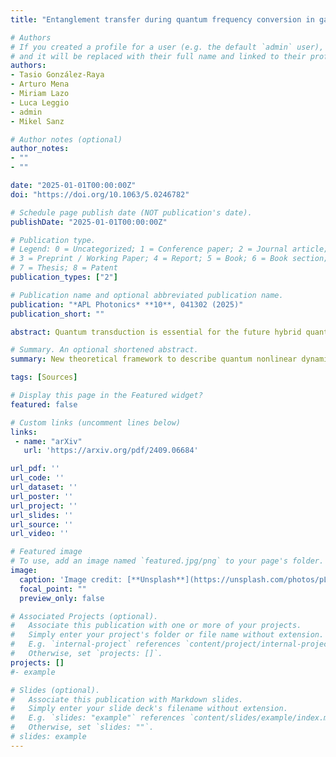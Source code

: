 ```yaml
---
title: "Entanglement transfer during quantum frequency conversion in gas-filled hollow-core fibers"

# Authors
# If you created a profile for a user (e.g. the default `admin` user), write the username (folder name) here 
# and it will be replaced with their full name and linked to their profile.
authors:
- Tasio González-Raya
- Arturo Mena
- Miriam Lazo
- Luca Leggio
- admin
- Mikel Sanz

# Author notes (optional)
author_notes:
- ""
- ""

date: "2025-01-01T00:00:00Z"
doi: "https://doi.org/10.1063/5.0246782"

# Schedule page publish date (NOT publication's date).
publishDate: "2025-01-01T00:00:00Z"

# Publication type.
# Legend: 0 = Uncategorized; 1 = Conference paper; 2 = Journal article;
# 3 = Preprint / Working Paper; 4 = Report; 5 = Book; 6 = Book section;
# 7 = Thesis; 8 = Patent
publication_types: ["2"]

# Publication name and optional abbreviated publication name.
publication: "*APL Photonics* **10**, 041302 (2025)"
publication_short: ""

abstract: Quantum transduction is essential for the future hybrid quantum networks, connecting devices across different spectral ranges. In this regard, molecular modulation in hollow-core fibers has proven to be exceptional for efficient and tunable frequency conversion of arbitrary light fields down to the single-photon limit. However, insights into this conversion method for quantum light have remained elusive beyond standard semi-classical models. In this Letter, we employ a quantum Hamiltonian framework to characterize the behavior of entanglement during molecular modulation while describing the quantum dynamics of both molecules and photons in agreement with recent experiments. In particular, apart from obtaining analytical expressions for the final opto-molecular states, our model predicts a close correlation between the evolution of the average photon numbers and the transfer of entanglement between the interacting parties. These results will contribute to the development of new fiber-based strategies to tackle the challenges associated with the upcoming generation of lightwave quantum technologies.

# Summary. An optional shortened abstract.
summary: New theoretical framework to describe quantum nonlinear dynamics in hollow-core fibres! 

tags: [Sources]

# Display this page in the Featured widget?
featured: false

# Custom links (uncomment lines below)
links:
 - name: "arXiv"
   url: 'https://arxiv.org/pdf/2409.06684'

url_pdf: ''
url_code: ''
url_dataset: ''
url_poster: ''
url_project: ''
url_slides: ''
url_source: ''
url_video: ''

# Featured image
# To use, add an image named `featured.jpg/png` to your page's folder. 
image:
  caption: 'Image credit: [**Unsplash**](https://unsplash.com/photos/pLCdAaMFLTE)'
  focal_point: ""
  preview_only: false

# Associated Projects (optional).
#   Associate this publication with one or more of your projects.
#   Simply enter your project's folder or file name without extension.
#   E.g. `internal-project` references `content/project/internal-project/index.md`.
#   Otherwise, set `projects: []`.
projects: []
#- example

# Slides (optional).
#   Associate this publication with Markdown slides.
#   Simply enter your slide deck's filename without extension.
#   E.g. `slides: "example"` references `content/slides/example/index.md`.
#   Otherwise, set `slides: ""`.
# slides: example
---
```


